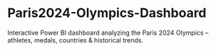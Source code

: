 # Paris2024-Olympics-Dashboard
Interactive Power BI dashboard analyzing the Paris 2024 Olympics – athletes, medals, countries &amp; historical trends.
